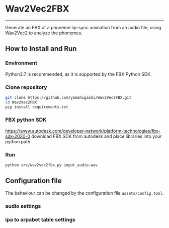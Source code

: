 # Wav2Vec2FBX
---
Generate an FBX of a phoneme lip-sync animation from an audio file, using Wav2Vec2 to analyze the phonemes.


## How to Install and Run

### Environment
Python3.7 is recommended, as it is supported by the FBX Python SDK.


### Clone repository
```sh
git clone https://github.com/yamahigashi/Wav2Vec2FBX.git
cd Wav2Vec2FBX
pip install requirements.txt
```

### FBX python SDK 
https://www.autodesk.com/developer-network/platform-technologies/fbx-sdk-2020-0
download FBX SDK from autodesk and place libraries into your python path.

### Run
```sh
python src/wav2vec2fbx.py input_audio.wav
```

## Configuration file
The behaviour can be changed by the configuration file `assets/config.toml`.

### audio settings

### ipa to arpabet table settings
